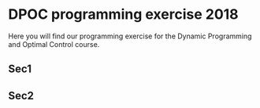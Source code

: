 # DPOC programming exercise 2018

Here you will find our programming exercise for the Dynamic Programming and Optimal Control course.

## Sec1

## Sec2
